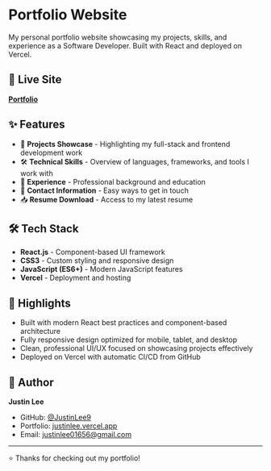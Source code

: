 # Portfolio Website

My personal portfolio website showcasing my projects, skills, and experience as a Software Developer. Built with React and deployed on Vercel.

## 🚀 Live Site

**[Portfolio](https://justinlee.vercel.app)**

## ✨ Features

- 💼 **Projects Showcase** - Highlighting my full-stack and frontend development work
- 🛠️ **Technical Skills** - Overview of languages, frameworks, and tools I work with
- 📄 **Experience** - Professional background and education
- 📧 **Contact Information** - Easy ways to get in touch
- 📥 **Resume Download** - Access to my latest resume

## 🛠️ Tech Stack

- **React.js** - Component-based UI framework
- **CSS3** - Custom styling and responsive design
- **JavaScript (ES6+)** - Modern JavaScript features
- **Vercel** - Deployment and hosting

## 🎯 Highlights

- Built with modern React best practices and component-based architecture
- Fully responsive design optimized for mobile, tablet, and desktop
- Clean, professional UI/UX focused on showcasing projects effectively
- Deployed on Vercel with automatic CI/CD from GitHub

## 👤 Author

**Justin Lee**
- GitHub: [@JustinLee9](https://github.com/JustinLee9)
- Portfolio: [justinlee.vercel.app](https://justinlee.vercel.app)
- Email: justinlee01656@gmail.com

---

⭐ Thanks for checking out my portfolio!
